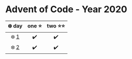 # Advent of Code - Year 2020
|❄️ day | one ⭐ | two ⭐⭐ |
|:---:|:---:|:---:|
|❄️ [1](https://github.com/hckmtrx/advent-of-code/tree/main/2020/day01) | ✔️ | ✔️ |
|❄️ [2](https://github.com/hckmtrx/advent-of-code/tree/main/2020/day02) | ✔️ | ✔️ |